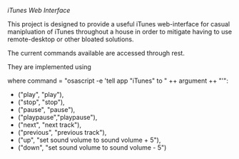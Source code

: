 _iTunes Web Interface_

This project is designed to provide a useful iTunes web-interface for casual manipluation
of iTunes throughout a house in order to mitigate having to use remote-desktop or other
bloated solutions.

The current commands available are accessed through rest.

They are implemented using

  where command = "osascript -e 'tell app \"iTunes\" to " ++ argument ++ "'":

* ("play",     "play"),
* ("stop",     "stop"),
* ("pause",    "pause"),
* ("playpause","playpause"),
* ("next",     "next track"),
* ("previous", "previous track"),
* ("up",       "set sound volume to sound volume + 5"),
* ("down",     "set sound volume to sound volume - 5")
